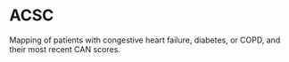 # ACSC
Mapping of patients with congestive heart failure, diabetes, or COPD, and their most recent CAN scores.
